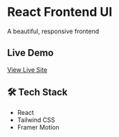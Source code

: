 #  React Frontend UI

A beautiful, responsive frontend 

##  Live Demo
 [View Live Site](https://skillshikshya-ui-v5b7.vercel.app/)

## 🛠️ Tech Stack
-  React
-  Tailwind CSS
-  Framer Motion